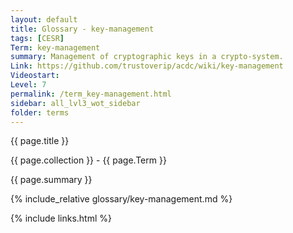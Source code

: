 ```yaml
---
layout: default
title: Glossary - key-management
tags: [CESR]
Term: key-management
summary: Management of cryptographic keys in a crypto-system.
Link: https://github.com/trustoverip/acdc/wiki/key-management
Videostart: 
Level: 7
permalink: /term_key-management.html
sidebar: all_lvl3_wot_sidebar
folder: terms
---
```


{{ page.title }}

{{ page.collection }} - {{ page.Term }}

   {{ page.summary }}

{% include_relative glossary/key-management.md %}

 {% include links.html %} 
